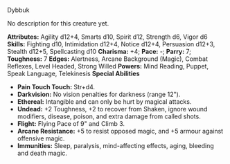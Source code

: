 Dybbuk

No description for this creature yet.

**Attributes:** Agility d12+4, Smarts d10, Spirit d12, Strength d6,
Vigor d6
**Skills:** Fighting d10, Intimidation d12+4, Notice d12+4, Persuasion
d12+3, Stealth d12+5, Spellcasting d10
**Charisma:** +4; **Pace:** -; **Parry:** 7; **Toughness:** 7
**Edges:** Alertness, Arcane Background (Magic), Combat Reflexes, Level
Headed, Strong Willed
**Powers:** Mind Reading, Puppet, Speak Language, Telekinesis
**Special Abilities**
- **Pain Touch Touch:** Str+d4.
- **Darkvision:** No vision penalties for darkness (range 12").
- **Ethereal:** Intangible and can only be hurt by magical attacks.
- **Undead:** +2 Toughness, +2 to recover from Shaken, ignore wound
modifiers, disease, poison, and extra damage from called shots.
- **Flight:** Flying Pace of 9" and Climb 3.
- **Arcane Resistance:** +5 to resist opposed magic, and +5 armour
against offensive magic.
- **Immunities:** Sleep, paralysis, mind-affecting effects, aging,
bleeding and death magic.

